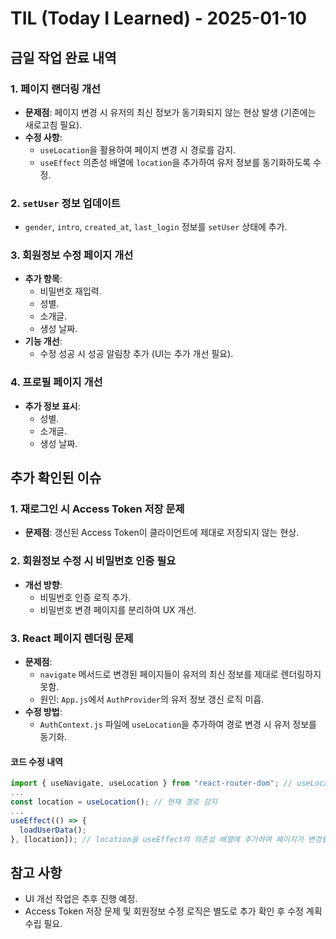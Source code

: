 # TIL (Today I Learned) - 2025-01-10

## 금일 작업 완료 내역

### 1. 페이지 랜더링 개선
- **문제점**: 페이지 변경 시 유저의 최신 정보가 동기화되지 않는 현상 발생 (기존에는 새로고침 필요).
- **수정 사항**:
  - `useLocation`을 활용하여 페이지 변경 시 경로를 감지.
  - `useEffect` 의존성 배열에 `location`을 추가하여 유저 정보를 동기화하도록 수정.

### 2. `setUser` 정보 업데이트
- `gender`, `intro`, `created_at`, `last_login` 정보를 `setUser` 상태에 추가.

### 3. 회원정보 수정 페이지 개선
- **추가 항목**:
  - 비밀번호 재입력.
  - 성별.
  - 소개글.
  - 생성 날짜.
- **기능 개선**:
  - 수정 성공 시 성공 알림창 추가 (UI는 추가 개선 필요).

### 4. 프로필 페이지 개선
- **추가 정보 표시**:
  - 성별.
  - 소개글.
  - 생성 날짜.

## 추가 확인된 이슈

### 1. 재로그인 시 Access Token 저장 문제
- **문제점**: 갱신된 Access Token이 클라이언트에 제대로 저장되지 않는 현상.

### 2. 회원정보 수정 시 비밀번호 인증 필요
- **개선 방향**:
  - 비밀번호 인증 로직 추가.
  - 비밀번호 변경 페이지를 분리하여 UX 개선.

### 3. React 페이지 렌더링 문제
- **문제점**:
  - `navigate` 메서드로 변경된 페이지들이 유저의 최신 정보를 제대로 렌더링하지 못함.
  - 원인: `App.js`에서 `AuthProvider`의 유저 정보 갱신 로직 미흡.
- **수정 방법**:
  - `AuthContext.js` 파일에 `useLocation`을 추가하여 경로 변경 시 유저 정보를 동기화.

#### 코드 수정 내역
```javascript
import { useNavigate, useLocation } from "react-router-dom"; // useLocation 추가
...
const location = useLocation(); // 현재 경로 감지
...
useEffect(() => {
  loadUserData();
}, [location]); // location을 useEffect의 의존성 배열에 추가하여 페이지가 변경될 때마다 유저 정보를 새로 로드하도록 유도
```

## 참고 사항
- UI 개선 작업은 추후 진행 예정.
- Access Token 저장 문제 및 회원정보 수정 로직은 별도로 추가 확인 후 수정 계획 수립 필요.


